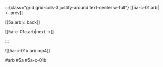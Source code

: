 :::{class="grid grid-cols-3 justify-around text-center w-full"}
[[5a-c-01.arb|← prev]]

[[5a.arb|⌂ back]]

[[5a-c-01c.arb|next →]]

:::

![[5a-c-01b.arb.mp4]]

#arb #5a #5a-c-01b

